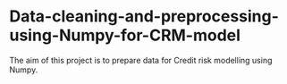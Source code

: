 # Data-cleaning-and-preprocessing-using-Numpy-for-CRM-model
The aim of this project is to prepare data for Credit risk modelling using Numpy.
